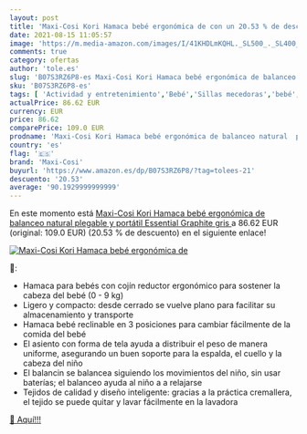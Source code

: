 ```yaml
---
layout: post
title: 'Maxi-Cosi Kori Hamaca bebé ergonómica de con un 20.53 % de descuento'
date: 2021-08-15 11:05:57
image: 'https://m.media-amazon.com/images/I/41KHDLmKQHL._SL500_._SL400_.jpg'
comments: true
category: ofertas
author: 'tole.es'
slug: 'B07S3RZ6P8-es Maxi-Cosi Kori Hamaca bebé ergonómica de balanceo natural...'
sku: 'B07S3RZ6P8-es'
tags: [ 'Actividad y entretenimiento','Bebé','Sillas mecedoras','bebé','maxi-cosi', ]
actualPrice: 86.62 EUR
currency: EUR
price: 86.62
comparePrice: 109.0 EUR
prodname: 'Maxi-Cosi Kori Hamaca bebé ergonómica de balanceo natural  plegable y portátil  Essential Graphite  gris '
country: 'es'
flag: '🇪🇸'
brand: 'Maxi-Cosi'
buyurl: 'https://www.amazon.es/dp/B07S3RZ6P8/?tag=tolees-21'
descuento: '20.53'
average: '90.1929999999999'
---
```


En este momento está [Maxi-Cosi Kori Hamaca bebé ergonómica de balanceo natural  plegable y portátil  Essential Graphite  gris ](https://www.amazon.es/dp/B07S3RZ6P8/?tag=tolees-21) a 86.62 EUR (original: 109.0 EUR) (20.53 %  de descuento) en el siguiente enlace!

[![Maxi-Cosi Kori Hamaca bebé ergonómica de](https://m.media-amazon.com/images/I/41KHDLmKQHL._SL500_._SL400_.jpg)](https://www.amazon.es/dp/B07S3RZ6P8/?tag=tolees-21)

🔎:

- Hamaca para bebés con cojín reductor ergonómico para sostener la cabeza del bebé (0 - 9 kg)
- Ligero y compacto: desde cerrado se vuelve plano para facilitar su almacenamiento y transporte
- Hamaca bebé reclinable en 3 posiciones para cambiar fácilmente de la comida del bebé
- El asiento con forma de tela ayuda a distribuir el peso de manera uniforme, asegurando un buen soporte para la espalda, el cuello y la cabeza del niño
- El balancin se balancea siguiendo los movimientos del niño, sin usar baterías; el balanceo ayuda al niño a a relajarse
- Tejidos de calidad y diseño inteligente: gracias a la práctica cremallera, el tejido se puede quitar y lavar fácilmente en la lavadora

[🛒 Aquí!!!](https://www.amazon.es/dp/B07S3RZ6P8/?tag=tolees-21)
